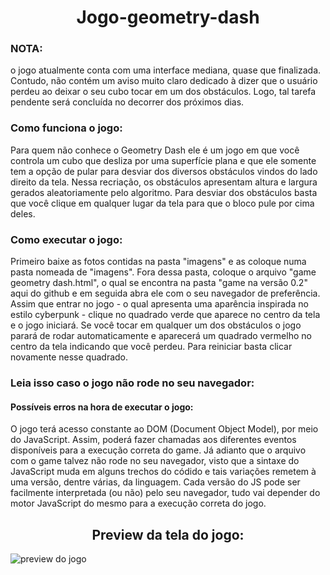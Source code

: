 <h1 align="center">Jogo-geometry-dash</h1>

<h3>NOTA: </h3><p>o jogo atualmente conta com uma interface mediana, quase que finalizada. Contudo, não contém um aviso muito claro dedicado 
à dizer que o usuário perdeu ao deixar o seu cubo tocar em um dos obstáculos. Logo, tal tarefa pendente será concluída no decorrer 
dos próximos dias.</p> 

<h3>Como funciona o jogo:</h3>
<p>Para quem não conhece o Geometry Dash ele é um jogo em que você controla um cubo que desliza por uma superfície plana e que ele 
somente tem a opção de pular para desviar dos diversos obstáculos vindos do lado direito da tela. Nessa recriação,
os obstáculos apresentam altura e largura gerados aleatoriamente pelo algoritmo. Para desviar dos obstáculos basta 
que você clique em qualquer lugar da tela para que o bloco pule por cima deles.</p>

<h3>Como executar o jogo:</h3> 
<p>Primeiro baixe as fotos contidas na pasta "imagens" e as coloque numa pasta nomeada de "imagens". Fora dessa pasta, 
coloque o arquivo "game geometry dash.html", o qual se encontra na pasta "game na versão 0.2" aqui do github e em seguida abra ele com 
o seu navegador de preferência. Assim que entrar no jogo - o qual apresenta uma aparência inspirada no estilo cyberpunk - clique 
no quadrado verde que aparece no centro da tela e o jogo iniciará. Se você tocar em qualquer um dos obstáculos o jogo parará de rodar
automaticamente e aparecerá um quadrado vermelho no centro da tela indicando que você perdeu. Para reiniciar basta clicar novamente 
nesse quadrado.</p>


<h3>Leia isso caso o jogo não rode no seu navegador: </h3> 
<h4>Possíveis erros na hora de executar o jogo: </h4>
<p>O jogo terá acesso constante ao DOM (Document Object Model), por meio do JavaScript.
Assim, poderá fazer chamadas aos diferentes eventos disponíveis para a execução correta do game.
Já adianto que o arquivo com o game talvez não rode no seu navegador, visto que a sintaxe do 
JavaScript muda em alguns trechos do códido e tais variações remetem à uma versão, dentre várias, da linguagem.
Cada versão do JS pode ser facilmente interpretada (ou não) pelo seu navegador, tudo vai depender 
do motor JavaScript do mesmo para a execução correta do jogo. </p>


<h2 align="center">Preview da tela do jogo:</h2>
  
![preview do jogo](https://user-images.githubusercontent.com/61922327/100026313-556fd180-2dc9-11eb-8278-4e222c714e31.png)

